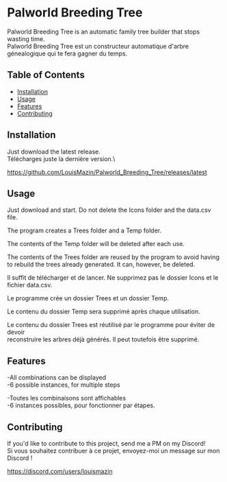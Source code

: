 # Palworld Breeding Tree

Palworld Breeding Tree is an automatic family tree builder that stops wasting time.\
Palworld Breeding Tree est un constructeur automatique d'arbre génealogique qui te fera gagner du temps.

## Table of Contents

- [Installation](#installation)
- [Usage](#usage)
- [Features](#features)
- [Contributing](#contributing)

## Installation

Just download the latest release.\
Télécharges juste la dernière version.\

https://github.com/LouisMazin/Palworld_Breeding_Tree/releases/latest
## Usage

Just download and start. Do not delete the Icons folder and the data.csv file.

The program creates a Trees folder and a Temp folder.

The contents of the Temp folder will be deleted after each use.

The contents of the Trees folder are reused by the program to avoid having\
to rebuild the trees already generated. It can, however, be deleted.


Il suffit de télécharger et de lancer. Ne supprimez pas le dossier Icons et le fichier data.csv.

Le programme crée un dossier Trees et un dossier Temp.

Le contenu du dossier Temp sera supprimé après chaque utilisation.

Le contenu du dossier Trees est réutilisé par le programme pour éviter de devoir\
reconstruire les arbres déjà générés. Il peut toutefois être supprimé.

## Features

-All combinations can be displayed\
-6 possible instances, for multiple steps

-Toutes les combinaisons sont affichables\
-6 instances possibles, pour fonctionner par étapes.

## Contributing

If you'd like to contribute to this project, send me a PM on my Discord!\
Si vous souhaitez contribuer à ce projet, envoyez-moi un message sur mon Discord !

https://discord.com/users/louismazin

